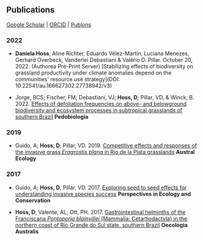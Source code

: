 ## Publications

[Google Scholar](https://scholar.google.com/xxx)  \|  [ORCID](https://orcid.org/0000-0002-6766-3904)  \|  [Publons](https://publons.com/researcher/1910318/daniela-hoss/)



### 2022

* **Daniela Hoss**, Aline Richter, Eduardo Vélez-Martin, Luciana Menezes, Gerhard Overbeck, Vanderlei Debastiani & Valério D. Pillar. October 20, 2022. (Authorea Pre-Print Server) [Stabilizing effects of biodiversity on grassland productivity under climate anomalies depend on the communities' resource use strategy](DOI: 10.22541/au.166627302.27738942/v3)

* Jorge, BCS; Fischer, FM; Debastiani, VJ; **Hoss, D**; Pillar, VD, & Winck, B. 2022. [Effects of defoliation frequencies on above- and belowground biodiversity and ecosystem processes in subtropical grasslands of southern Brazil](https://doi.org/10.1016/j.pedobi.2021.150786) **Pedobiologia**


### 2019

* Guido, A; **Hoss, D**; Pillar, VD. 2019. [Competitive effects and responses of the invasive grass *Eragrostis plana* in Río de la Plata grasslands](http://doi.wiley.com/10.1111/aec.12822) **Austral Ecology**


### 2017

* Guido, A; **Hoss, D**; Pillar, VD. 2017. [Exploring seed to seed effects for understanding invasive species success](http://dx.doi.org/10.1016/j.pecon.2017.07.006) **Perspectives in Ecology and Conservation**

* **Hoss, D**; Valente, AL; Ott, PH. 2017. [Gastrointestinal helminths of the Franciscana *Pontoporia blainvillei* (Mammalia: Cetartiodactyla) in the northern coast of Rio Grande do Sul state, southern Brazil](https://doi.org/10.4257/oeco.2017.2101.08) **Oecologia Australis**

